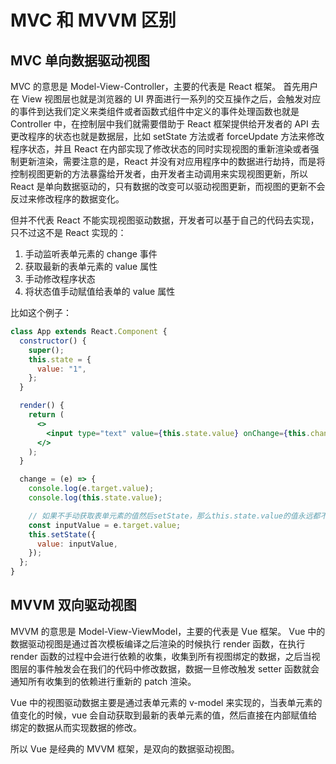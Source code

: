 # MVC 和 MVVM 区别

## MVC 单向数据驱动视图

MVC 的意思是 Model-View-Controller，主要的代表是 React 框架。
首先用户在 View 视图层也就是浏览器的 UI 界面进行一系列的交互操作之后，会触发对应的事件到达我们定义来类组件或者函数式组件中定义的事件处理函数也就是 Controller 中，在控制层中我们就需要借助于 React 框架提供给开发者的 API 去更改程序的状态也就是数据层，比如 setState 方法或者 forceUpdate 方法来修改程序状态，并且 React 在内部实现了修改状态的同时实现视图的重新渲染或者强制更新渲染，需要注意的是，React 并没有对应用程序中的数据进行劫持，而是将控制视图更新的方法暴露给开发者，由开发者主动调用来实现视图更新，所以 React 是单向数据驱动的，只有数据的改变可以驱动视图更新，而视图的更新不会反过来修改程序的数据变化。

但并不代表 React 不能实现视图驱动数据，开发者可以基于自己的代码去实现，只不过这不是 React 实现的：

1. 手动监听表单元素的 change 事件
2. 获取最新的表单元素的 value 属性
3. 手动修改程序状态
4. 将状态值手动赋值给表单的 value 属性

比如这个例子：

```jsx
class App extends React.Component {
  constructor() {
    super();
    this.state = {
      value: "1",
    };
  }

  render() {
    return (
      <>
        <input type="text" value={this.state.value} onChange={this.change} />
      </>
    );
  }

  change = (e) => {
    console.log(e.target.value);
    console.log(this.state.value);

    // 如果不手动获取表单元素的值然后setState，那么this.state.value的值永远都不会变，而在Vue中一旦表单元素值变化绑定的数据也会变化，因为vue实现了v-model的双向绑定
    const inputValue = e.target.value;
    this.setState({
      value: inputValue,
    });
  };
}
```

## MVVM 双向驱动视图

MVVM 的意思是 Model-View-ViewModel，主要的代表是 Vue 框架。
Vue 中的数据驱动视图是通过首次模板编译之后渲染的时候执行 render 函数，在执行 render 函数的过程中会进行依赖的收集，收集到所有视图绑定的数据，之后当视图层的事件触发会在我们的代码中修改数据，数据一旦修改触发 setter 函数就会通知所有收集到的依赖进行重新的 patch 渲染。

Vue 中的视图驱动数据主要是通过表单元素的 v-model 来实现的，当表单元素的值变化的时候，vue 会自动获取到最新的表单元素的值，然后直接在内部赋值给绑定的数据从而实现数据的修改。

所以 Vue 是经典的 MVVM 框架，是双向的数据驱动视图。
